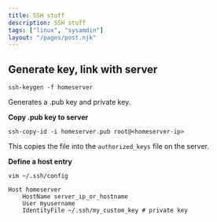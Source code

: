 ```yaml
---
title: SSH stuff
description: SSH stuff 
tags: ["linux", "sysamdin"]
layout: "/pages/post.njk"
---
```


## Generate key, link with server

```console
ssh-keygen -f homeserver
```
Generates a .pub key and private key.

**Copy .pub key to server**

```console
ssh-copy-id -i homeserver.pub root@<homeserver-ip>
```

This copies the file into the `authorized_keys` file on the server.

**Define a host entry**

```console
vim ~/.ssh/config
```

```vim
Host homeserver
    HostName server_ip_or_hostname
    User myusername
    IdentityFile ~/.ssh/my_custom_key # private key
```
